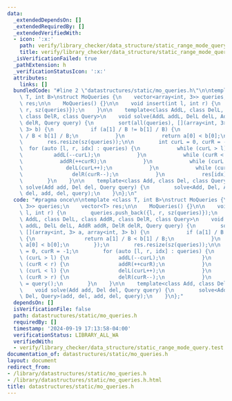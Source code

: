 ```yaml
---
data:
  _extendedDependsOn: []
  _extendedRequiredBy: []
  _extendedVerifiedWith:
  - icon: ':x:'
    path: verify/library_checker/data_structure/static_range_mode_query.test.cpp
    title: verify/library_checker/data_structure/static_range_mode_query.test.cpp
  _isVerificationFailed: true
  _pathExtension: h
  _verificationStatusIcon: ':x:'
  attributes:
    links: []
  bundledCode: "#line 2 \"datastructures/static/mo_queries.h\"\n\ntemplate <class\
    \ T, int B>\nstruct MoQueries {\n    vector<array<int, 3>> queries;\n    vector<T>\
    \ res;\n\n    MoQueries() {}\n\n    void insert(int l, int r) {\n        queries.push_back({l,\
    \ r, sz(queries)});\n    }\n\n    template<class AddL, class DelL, class AddR,\
    \ class DelR, class Query>\n    void solve(AddL addL, DelL delL, AddR addR, DelR\
    \ delR, Query query) {\n        sort(all(queries), [](array<int, 3> a, array<int,\
    \ 3> b) {\n            if (a[1] / B != b[1] / B) {\n                return a[1]\
    \ / B < b[1] / B;\n            }\n            return a[0] < b[0];\n        });\n\
    \        res.resize(sz(queries));\n\n        int curL = 0, curR = -1;\n      \
    \  for (auto [l, r, idx] : queries) {\n            while (curL > l) {\n      \
    \          addL(--curL);\n            }\n            while (curR < r) {\n    \
    \            addR(++curR);\n            }\n            while (curL < l) {\n  \
    \              delL(curL++);\n            }\n            while (curR > r) {\n\
    \                delR(curR--);\n            }\n            res[idx] = query();\n\
    \        }\n    }\n\n    template<class Add, class Del, class Query>\n    void\
    \ solve(Add add, Del del, Query query) {\n        solve<Add, Del, Add, Del, Query>(add,\
    \ del, add, del, query);\n    }\n};\n"
  code: "#pragma once\n\ntemplate <class T, int B>\nstruct MoQueries {\n    vector<array<int,\
    \ 3>> queries;\n    vector<T> res;\n\n    MoQueries() {}\n\n    void insert(int\
    \ l, int r) {\n        queries.push_back({l, r, sz(queries)});\n    }\n\n    template<class\
    \ AddL, class DelL, class AddR, class DelR, class Query>\n    void solve(AddL\
    \ addL, DelL delL, AddR addR, DelR delR, Query query) {\n        sort(all(queries),\
    \ [](array<int, 3> a, array<int, 3> b) {\n            if (a[1] / B != b[1] / B)\
    \ {\n                return a[1] / B < b[1] / B;\n            }\n            return\
    \ a[0] < b[0];\n        });\n        res.resize(sz(queries));\n\n        int curL\
    \ = 0, curR = -1;\n        for (auto [l, r, idx] : queries) {\n            while\
    \ (curL > l) {\n                addL(--curL);\n            }\n            while\
    \ (curR < r) {\n                addR(++curR);\n            }\n            while\
    \ (curL < l) {\n                delL(curL++);\n            }\n            while\
    \ (curR > r) {\n                delR(curR--);\n            }\n            res[idx]\
    \ = query();\n        }\n    }\n\n    template<class Add, class Del, class Query>\n\
    \    void solve(Add add, Del del, Query query) {\n        solve<Add, Del, Add,\
    \ Del, Query>(add, del, add, del, query);\n    }\n};"
  dependsOn: []
  isVerificationFile: false
  path: datastructures/static/mo_queries.h
  requiredBy: []
  timestamp: '2024-09-19 17:13:58-04:00'
  verificationStatus: LIBRARY_ALL_WA
  verifiedWith:
  - verify/library_checker/data_structure/static_range_mode_query.test.cpp
documentation_of: datastructures/static/mo_queries.h
layout: document
redirect_from:
- /library/datastructures/static/mo_queries.h
- /library/datastructures/static/mo_queries.h.html
title: datastructures/static/mo_queries.h
---
```

